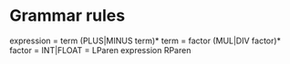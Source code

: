 # Grammar rules
expression = term (PLUS|MINUS term)*
term       = factor (MUL|DIV factor)*
factor     = INT|FLOAT
           = LParen expression RParen